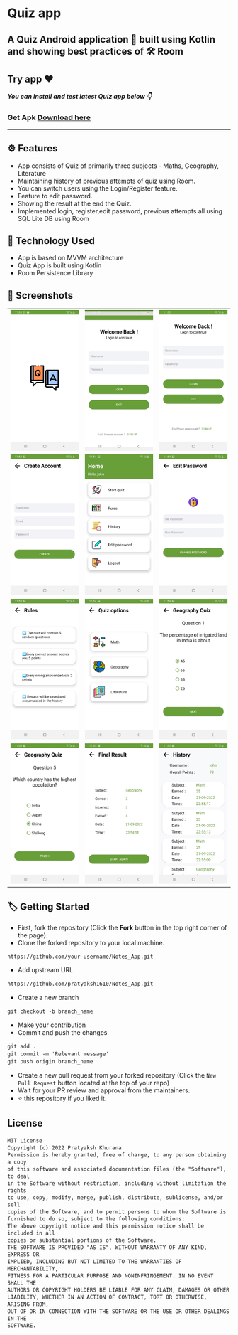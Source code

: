 # Quiz app
## A Quiz Android application 📱 built using Kotlin and showing best practices of 🛠️ Room

## Try app ♥️
***You can Install and test latest Quiz app below 👇*** <br> 

### Get Apk [Download here](https://raw.githubusercontent.com/pratyaksh1610/Quizz/main/app/app-debug.apk)
------------

## ⚙️ Features
- App consists of Quiz of primarily three subjects - Maths, Geography, Literature
- Maintaining history of previous attempts of quiz using Room.
- You can switch users using the Login/Register feature.
- Feature to edit password.
- Showing the result at the end the Quiz.
- Implemented login, register,edit password, previous attempts all using SQL Lite DB using Room

## 🚀 Technology Used
- App is based on MVVM architecture
- Quiz App is built using Kotlin
- Room Persistence Library

## 📸 Screenshots

||||
|:----------------------------------------:|:-----------------------------------------:|:-----------------------------------------: |
| ![Imgur](screenshots/Screenshot_20220921-235152_Quizz.jpg) | ![Imgur](screenshots/Screenshot_20220921-235025_Quizz.jpg) | ![Imgur](screenshots/Screenshot_20220921-235352_Quizz.jpg) |
| ![Imgur](screenshots/Screenshot_20220921-235357_Quizz.jpg) | ![Imgur](screenshots/Screenshot_20220921-235421_Quizz.jpg) | ![Imgur](screenshots/Screenshot_20220921-235428_Quizz.jpg) |
| ![Imgur](screenshots/Screenshot_20220921-235436_Quizz.jpg) | ![Imgur](screenshots/Screenshot_20220921-235439_Quizz.jpg) | ![Imgur](screenshots/Screenshot_20220921-235448_Quizz.jpg) |
| ![Imgur](screenshots/Screenshot_20220921-235456_Quizz.jpg) | ![Imgur](screenshots/Screenshot_20220921-235503_Quizz.jpg) | ![Imgur](screenshots/Screenshot_20220921-235523_Quizz.jpg) |


## :label: Getting Started

* First, fork the repository (Click the <b><b>Fork</b></b> button in the top right corner of the page).
* Clone the forked repository to your local machine.

```markdown
https://github.com/your-username/Notes_App.git
```

* Add upstream URL 
```markdown
https://github.com/pratyaksh1610/Notes_App.git
```

* Create a new branch

```markdown
git checkout -b branch_name
```

* Make your contribution
* Commit and push the changes

```markdown
git add .
git commit -m 'Relevant message'
git push origin branch_name
```

* Create a new pull request from your forked repository (Click the `New Pull Request` button located at the top of your repo)
* Wait for your PR review and approval from the maintainers.
* :star: this repository if you liked it.


## License
```
MIT License
Copyright (c) 2022 Pratyaksh Khurana
Permission is hereby granted, free of charge, to any person obtaining a copy
of this software and associated documentation files (the "Software"), to deal
in the Software without restriction, including without limitation the rights
to use, copy, modify, merge, publish, distribute, sublicense, and/or sell
copies of the Software, and to permit persons to whom the Software is
furnished to do so, subject to the following conditions:
The above copyright notice and this permission notice shall be included in all
copies or substantial portions of the Software.
THE SOFTWARE IS PROVIDED "AS IS", WITHOUT WARRANTY OF ANY KIND, EXPRESS OR
IMPLIED, INCLUDING BUT NOT LIMITED TO THE WARRANTIES OF MERCHANTABILITY,
FITNESS FOR A PARTICULAR PURPOSE AND NONINFRINGEMENT. IN NO EVENT SHALL THE
AUTHORS OR COPYRIGHT HOLDERS BE LIABLE FOR ANY CLAIM, DAMAGES OR OTHER
LIABILITY, WHETHER IN AN ACTION OF CONTRACT, TORT OR OTHERWISE, ARISING FROM,
OUT OF OR IN CONNECTION WITH THE SOFTWARE OR THE USE OR OTHER DEALINGS IN THE
SOFTWARE.
```




